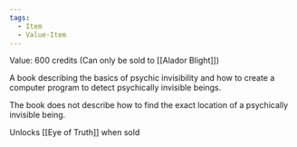 ```yaml
---
tags:
  - Item
  - Value-Item
---
```

Value: 600 credits (Can only be sold to [[Alador Blight]])

A book describing the basics of psychic invisibility and how to create a computer program to detect psychically invisible beings.

The book does not describe how to find the exact location of a psychically invisible being.

Unlocks [[Eye of Truth]] when sold